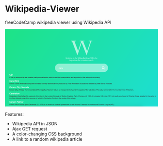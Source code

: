 # Wikipedia-Viewer
freeCodeCamp wikipedia viewer using Wikipedia API

![alt text](https://github.com/LizDominguez/Wikipedia-Viewer/blob/master/Preview.png)

Features:
* Wikipedia API in JSON
* Ajax GET request
* A color-changing CSS background
* A link to a random wikipedia article
